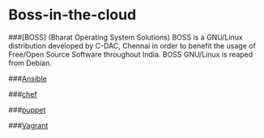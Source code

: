 # Boss-in-the-cloud

###[BOSS] (Bharat Operating System Solutions)
 BOSS is a GNU/Linux distribution developed by C-DAC, Chennai in order to benefit the usage of Free/Open Source Software throughout India.
BOSS GNU/Linux is reaped from Debian.

###[Ansible](https://github.com/judeaugustinej/Boss-in-the-cloud/tree/master/Ansible)

###[chef]()

###[puppet]()

###[Vagrant]()

